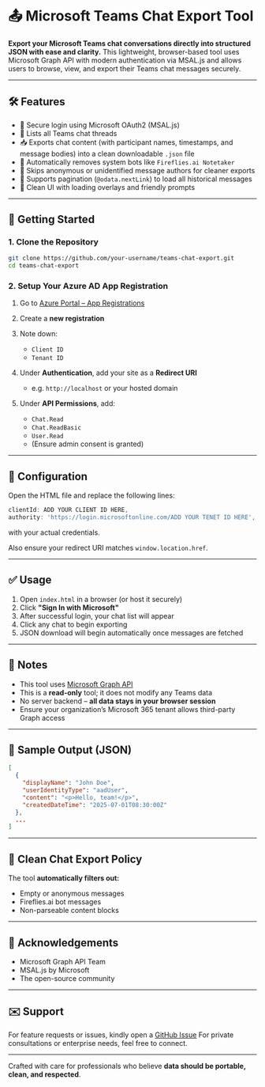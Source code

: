 # 📤 Microsoft Teams Chat Export Tool

**Export your Microsoft Teams chat conversations directly into structured JSON with ease and clarity.**
This lightweight, browser-based tool uses Microsoft Graph API with modern authentication via MSAL.js and allows users to browse, view, and export their Teams chat messages securely.

---

## 🛠 Features

* 🔐 Secure login using Microsoft OAuth2 (MSAL.js)
* 📂 Lists all Teams chat threads
* 📥 Exports chat content (with participant names, timestamps, and message bodies) into a clean downloadable `.json` file
* 🧹 Automatically removes system bots like `Fireflies.ai Notetaker`
* 🚫 Skips anonymous or unidentified message authors for cleaner exports
* 🔁 Supports pagination (`@odata.nextLink`) to load all historical messages
* 🎯 Clean UI with loading overlays and friendly prompts

---

## 🚀 Getting Started

### 1. **Clone the Repository**

```bash
git clone https://github.com/your-username/teams-chat-export.git
cd teams-chat-export
```

### 2. **Setup Your Azure AD App Registration**

1. Go to [Azure Portal – App Registrations](https://portal.azure.com/#blade/Microsoft_AAD_RegisteredApps)
2. Create a **new registration**
3. Note down:

   * `Client ID`
   * `Tenant ID`
4. Under **Authentication**, add your site as a **Redirect URI**

   * e.g. `http://localhost` or your hosted domain
5. Under **API Permissions**, add:

   * `Chat.Read`
   * `Chat.ReadBasic`
   * `User.Read`
   * (Ensure admin consent is granted)

---

## 🧾 Configuration

Open the HTML file and replace the following lines:

```js
clientId: ADD YOUR CLIENT ID HERE,
authority: 'https://login.microsoftonline.com/ADD YOUR TENET ID HERE',
```

with your actual credentials.

Also ensure your redirect URI matches `window.location.href`.

---

## ✅ Usage

1. Open `index.html` in a browser (or host it securely)
2. Click **"Sign In with Microsoft"**
3. After successful login, your chat list will appear
4. Click any chat to begin exporting
5. JSON download will begin automatically once messages are fetched

---

## 📎 Notes

* This tool uses [Microsoft Graph API](https://learn.microsoft.com/en-us/graph/api/resources/chatmessage?view=graph-rest-1.0)
* This is a **read-only** tool; it does not modify any Teams data
* No server backend – **all data stays in your browser session**
* Ensure your organization’s Microsoft 365 tenant allows third-party Graph access

---

## 📁 Sample Output (JSON)

```json
[
  {
    "displayName": "John Doe",
    "userIdentityType": "aadUser",
    "content": "<p>Hello, team!</p>",
    "createdDateTime": "2025-07-01T08:30:00Z"
  },
  ...
]
```

---

## 🧼 Clean Chat Export Policy

The tool **automatically filters out:**

* Empty or anonymous messages
* Fireflies.ai bot messages
* Non-parseable content blocks

---

## 🙏 Acknowledgements

* Microsoft Graph API Team
* MSAL.js by Microsoft
* The open-source community

---

## ✉️ Support

For feature requests or issues, kindly open a [GitHub Issue](https://github.com/your-username/teams-chat-export/issues)
For private consultations or enterprise needs, feel free to connect.

---

Crafted with care for professionals who believe **data should be portable, clean, and respected**.
